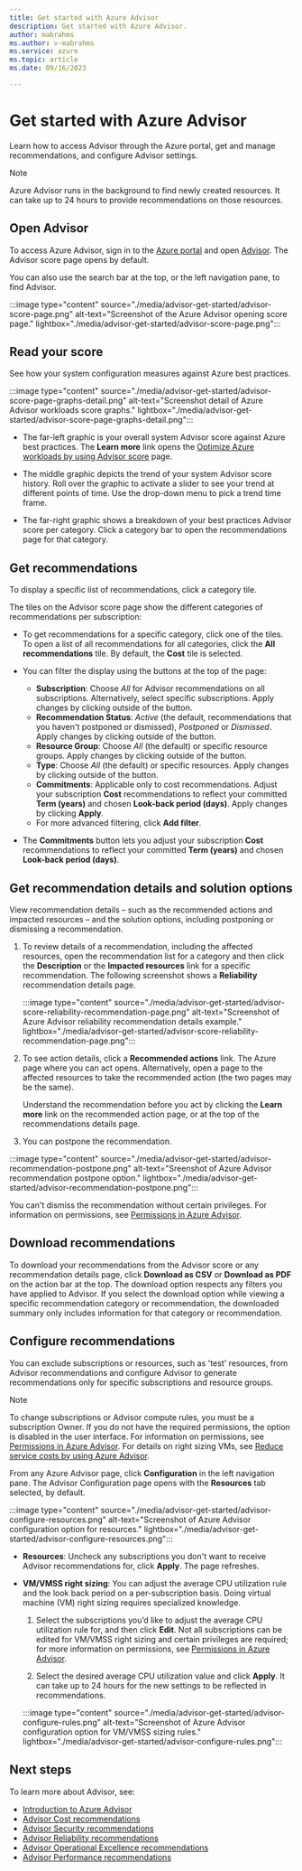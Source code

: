 ```yaml
---
title: Get started with Azure Advisor
description: Get started with Azure Advisor.
author: mabrahms
ms.author: v-mabrahms
ms.service: azure
ms.topic: article
ms.date: 09/16/2023

---
```


# Get started with Azure Advisor

Learn how to access Advisor through the Azure portal, get and manage recommendations, and configure Advisor settings.

> [!NOTE]
> Azure Advisor runs in the background to find newly created resources. It can take up to 24 hours to provide recommendations on those resources.

## Open Advisor

To access Azure Advisor, sign in to the [Azure portal](https://portal.azure.com) and open [Advisor](https://aka.ms/azureadvisordashboard). The Advisor score page opens by default. 

You can also use the search bar at the top, or the left navigation pane, to find Advisor.

:::image type="content" source="./media/advisor-get-started/advisor-score-page.png" alt-text="Screenshot of the Azure Advisor opening score page." lightbox="./media/advisor-get-started/advisor-score-page.png":::

## Read your score
See how your system configuration measures against Azure best practices.

:::image type="content" source="./media/advisor-get-started/advisor-score-page-graphs-detail.png" alt-text="Screenshot detail of Azure Advisor workloads score graphs." lightbox="./media/advisor-get-started/advisor-score-page-graphs-detail.png":::

* The far-left graphic is your overall system Advisor score against Azure best practices. The **Learn more** link opens the [Optimize Azure workloads by using Advisor score](azure-advisor-score.md) page. 

* The middle graphic depicts the trend of your system Advisor score history. Roll over the graphic to activate a slider to see your trend at different points of time. Use the drop-down menu to pick a trend time frame.

* The far-right graphic shows a breakdown of your best practices Advisor score per category. Click a category bar to open the recommendations page for that category.

## Get recommendations

To display a specific list of recommendations, click a category tile. 

The tiles on the Advisor score page show the different categories of recommendations per subscription:  

* To get recommendations for a specific category, click one of the tiles. To open a list of all recommendations for all categories, click the **All recommendations** tile. By default, the **Cost** tile is selected. 

* You can filter the display using the buttons at the top of the page:
   * **Subscription**: Choose *All* for Advisor recommendations on all subscriptions. Alternatively, select specific subscriptions. Apply changes by clicking outside of the button.
   * **Recommendation Status**: *Active* (the default, recommendations that you haven't postponed or dismissed), *Postponed* or *Dismissed*. Apply changes by clicking outside of the button.
   * **Resource Group**: Choose *All* (the default) or specific resource groups. Apply changes by clicking outside of the button.
   * **Type**: Choose *All* (the default) or specific resources. Apply changes by clicking outside of the button.
   * **Commitments**: Applicable only to cost recommendations. Adjust your subscription **Cost** recommendations to reflect your committed **Term (years)** and chosen **Look-back period (days)**. Apply changes by clicking **Apply**.
   * For more advanced filtering, click **Add filter**.

* The **Commitments** button lets you adjust your subscription **Cost** recommendations to reflect your committed **Term (years)** and chosen **Look-back period (days)**.

## Get recommendation details and solution options

View recommendation details – such as the recommended actions and impacted resources – and the solution options, including postponing or dismissing a recommendation.

1. To review details of a recommendation, including the affected resources, open the recommendation list for a category and then click the **Description** or the **Impacted resources** link for a specific recommendation. The following screenshot shows a **Reliability** recommendation details page.

   :::image type="content" source="./media/advisor-get-started/advisor-score-reliability-recommendation-page.png" alt-text="Screenshot of Azure Advisor reliability recommendation details example." lightbox="./media/advisor-get-started/advisor-score-reliability-recommendation-page.png":::

1. To see action details, click a **Recommended actions** link. The Azure page where you can act opens. Alternatively, open a page to the affected resources to take the recommended action (the two pages may be the same).
  
   Understand the recommendation before you act by clicking the **Learn more** link on the recommended action page, or at the top of the recommendations details page.

1.   You can postpone the recommendation.
   
   :::image type="content" source="./media/advisor-get-started/advisor-recommendation-postpone.png" alt-text="Sreenshot of Azure Advisor recommendation postpone option." lightbox="./media/advisor-get-started/advisor-recommendation-postpone.png":::

   You can't dismiss the recommendation without certain privileges. For information on permissions, see [Permissions in Azure Advisor](permissions.md).

## Download recommendations

To download your recommendations from the Advisor score or any recommendation details page, click **Download as CSV** or **Download as PDF** on the action bar at the top. The download option respects any filters you have applied to Advisor.  If you select the download option while viewing a specific recommendation category or recommendation, the downloaded summary only includes information for that category or recommendation.

## Configure recommendations

You can exclude subscriptions or resources, such as 'test' resources, from Advisor recommendations and configure Advisor to generate recommendations only for specific subscriptions and resource groups.

> [!NOTE]
> To change subscriptions or Advisor compute rules, you must be a subscription Owner.  If you do not have the required permissions, the option is disabled in the user interface. For information on permissions, see [Permissions in Azure Advisor](permissions.md). For details on right sizing VMs, see [Reduce service costs by using Azure Advisor](advisor-cost-recommendations.md).

From any Azure Advisor page, click **Configuration** in the left navigation pane. The Advisor Configuration page opens with the **Resources** tab selected, by default. 

:::image type="content" source="./media/advisor-get-started/advisor-configure-resources.png" alt-text="Screenshot of Azure Advisor configuration option for resources." lightbox="./media/advisor-get-started/advisor-configure-resources.png":::

* **Resources**: Uncheck any subscriptions you don't want to receive Advisor recommendations for, click **Apply**. The page refreshes.

* **VM/VMSS right sizing**: You can adjust the average CPU utilization rule and the look back period on a per-subscription basis. Doing virtual machine (VM) right sizing requires specialized knowledge.

  1. Select the subscriptions you’d like to adjust the average CPU utilization rule for, and then click **Edit**. Not all subscriptions can be edited for VM/VMSS right sizing and certain privileges are required; for more information on permissions, see [Permissions in Azure Advisor](permissions.md).
    
  1. Select the desired average CPU utilization value and click **Apply**. It can take up to 24 hours for the new settings to be reflected in recommendations.

  :::image type="content" source="./media/advisor-get-started/advisor-configure-rules.png" alt-text="Screenshot of Azure Advisor configuration option for VM/VMSS sizing rules." lightbox="./media/advisor-get-started/advisor-configure-rules.png":::

## Next steps

To learn more about Advisor, see:

- [Introduction to Azure Advisor](advisor-overview.md)
- [Advisor Cost recommendations](advisor-cost-recommendations.md)
- [Advisor Security recommendations](advisor-security-recommendations.md)
- [Advisor Reliability recommendations](advisor-high-availability-recommendations.md)
- [Advisor Operational Excellence recommendations](advisor-operational-excellence-recommendations.md)
- [Advisor Performance recommendations](advisor-performance-recommendations.md)
